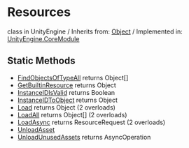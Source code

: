# Resources
class in UnityEngine
 / Inherits from: <a href="https://docs.unity3d.com/6000.0/Documentation/ScriptReference/Object.html">Object</a> / Implemented in: <a href="https://docs.unity3d.com/6000.0/Documentation/ScriptReference/UnityEngine.CoreModule.html">UnityEngine.CoreModule</a>

## Static Methods
- <a href="https://docs.unity3d.com/6000.0/Documentation/ScriptReference/Resources.FindObjectsOfTypeAll.html">FindObjectsOfTypeAll</a> returns Object[]
- <a href="https://docs.unity3d.com/6000.0/Documentation/ScriptReference/Resources.GetBuiltinResource.html">GetBuiltinResource</a> returns Object
- <a href="https://docs.unity3d.com/6000.0/Documentation/ScriptReference/Resources.InstanceIDIsValid.html">InstanceIDIsValid</a> returns Boolean
- <a href="https://docs.unity3d.com/6000.0/Documentation/ScriptReference/Resources.InstanceIDToObject.html">InstanceIDToObject</a> returns Object
- <a href="https://docs.unity3d.com/6000.0/Documentation/ScriptReference/Resources.Load.html">Load</a> returns Object (2 overloads)
- <a href="https://docs.unity3d.com/6000.0/Documentation/ScriptReference/Resources.LoadAll.html">LoadAll</a> returns Object[] (2 overloads)
- <a href="https://docs.unity3d.com/6000.0/Documentation/ScriptReference/Resources.LoadAsync.html">LoadAsync</a> returns ResourceRequest (2 overloads)
- <a href="https://docs.unity3d.com/6000.0/Documentation/ScriptReference/Resources.UnloadAsset.html">UnloadAsset</a>
- <a href="https://docs.unity3d.com/6000.0/Documentation/ScriptReference/Resources.UnloadUnusedAssets.html">UnloadUnusedAssets</a> returns AsyncOperation
